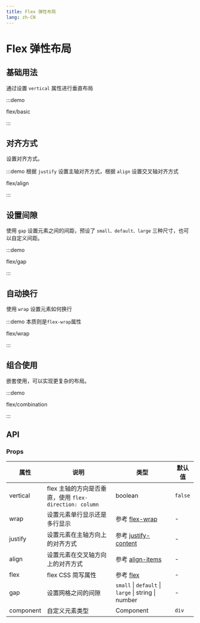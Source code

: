 ```yaml
---
title: Flex 弹性布局
lang: zh-CN
---
```


# Flex 弹性布局

## 基础用法

通过设置 `vertical` 属性进行垂直布局

:::demo

flex/basic

:::

## 对齐方式

设置对齐方式。

:::demo 根据 `justify` 设置主轴对齐方式，根据 `align` 设置交叉轴对齐方式

flex/align

:::

## 设置间隙

使用 `gap` 设置元素之间的间距，预设了 `small、default、large` 三种尺寸，也可以自定义间距。

:::demo

flex/gap

:::

## 自动换行

使用 `wrap` 设置元素如何换行

:::demo 本质则是`flex-wrap`属性

flex/wrap

:::

## 组合使用

嵌套使用，可以实现更复杂的布局。

:::demo

flex/combination

:::

## API

### Props

| 属性      | 说明                                                   | 类型                                                                                     | 默认值  |
| --------- | ------------------------------------------------------ | ---------------------------------------------------------------------------------------- | ------- |
| vertical  | flex 主轴的方向是否垂直，使用 `flex-direction: column` | boolean                                                                                  | `false` |
| wrap      | 设置元素单行显示还是多行显示                           | 参考 [flex-wrap](https://developer.mozilla.org/zh-CN/docs/Web/CSS/flex-wrap)             | -       |
| justify   | 设置元素在主轴方向上的对齐方式                         | 参考 [justify-content](https://developer.mozilla.org/zh-CN/docs/Web/CSS/justify-content) | -       |
| align     | 设置元素在交叉轴方向上的对齐方式                       | 参考 [align-items](https://developer.mozilla.org/zh-CN/docs/Web/CSS/align-items)         | -       |
| flex      | flex CSS 简写属性                                      | 参考 [flex](https://developer.mozilla.org/zh-CN/docs/Web/CSS/flex)                       | -       |
| gap       | 设置网格之间的间隙                                     | `small` \| `default` \| `large` \| string \| number                                      | -       |
| component | 自定义元素类型                                         | Component                                                                                | `div`   |
